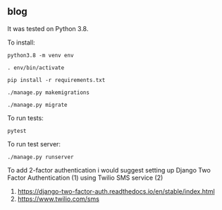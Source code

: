 ## blog

It was tested on Python 3.8.

To install:

`python3.8 -m venv env`

`. env/bin/activate`

`pip install -r requirements.txt`

`./manage.py makemigrations`

`./manage.py migrate`

To run tests:

`pytest`

To run test server:

`./manage.py runserver`

To add 2-factor authentication i would suggest setting up Django Two Factor Authentication (1) using Twilio SMS service (2)

1. https://django-two-factor-auth.readthedocs.io/en/stable/index.html
2. https://www.twilio.com/sms
